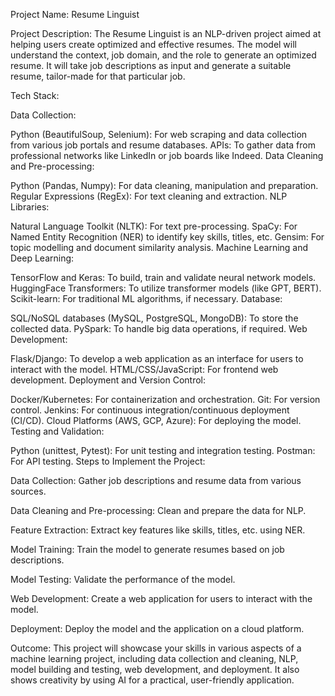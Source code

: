 Project Name: Resume Linguist

Project Description: The Resume Linguist is an NLP-driven project aimed at helping users create optimized and effective resumes. The model will understand the context, job domain, and the role to generate an optimized resume. It will take job descriptions as input and generate a suitable resume, tailor-made for that particular job.

Tech Stack:

Data Collection:

Python (BeautifulSoup, Selenium): For web scraping and data collection from various job portals and resume databases.
APIs: To gather data from professional networks like LinkedIn or job boards like Indeed.
Data Cleaning and Pre-processing:

Python (Pandas, Numpy): For data cleaning, manipulation and preparation.
Regular Expressions (RegEx): For text cleaning and extraction.
NLP Libraries:

Natural Language Toolkit (NLTK): For text pre-processing.
SpaCy: For Named Entity Recognition (NER) to identify key skills, titles, etc.
Gensim: For topic modelling and document similarity analysis.
Machine Learning and Deep Learning:

TensorFlow and Keras: To build, train and validate neural network models.
HuggingFace Transformers: To utilize transformer models (like GPT, BERT).
Scikit-learn: For traditional ML algorithms, if necessary.
Database:

SQL/NoSQL databases (MySQL, PostgreSQL, MongoDB): To store the collected data.
PySpark: To handle big data operations, if required.
Web Development:

Flask/Django: To develop a web application as an interface for users to interact with the model.
HTML/CSS/JavaScript: For frontend web development.
Deployment and Version Control:

Docker/Kubernetes: For containerization and orchestration.
Git: For version control.
Jenkins: For continuous integration/continuous deployment (CI/CD).
Cloud Platforms (AWS, GCP, Azure): For deploying the model.
Testing and Validation:

Python (unittest, Pytest): For unit testing and integration testing.
Postman: For API testing.
Steps to Implement the Project:

Data Collection: Gather job descriptions and resume data from various sources.

Data Cleaning and Pre-processing: Clean and prepare the data for NLP.

Feature Extraction: Extract key features like skills, titles, etc. using NER.

Model Training: Train the model to generate resumes based on job descriptions.

Model Testing: Validate the performance of the model.

Web Development: Create a web application for users to interact with the model.

Deployment: Deploy the model and the application on a cloud platform.

Outcome: This project will showcase your skills in various aspects of a machine learning project, including data collection and cleaning, NLP, model building and testing, web development, and deployment. It also shows creativity by using AI for a practical, user-friendly application.
